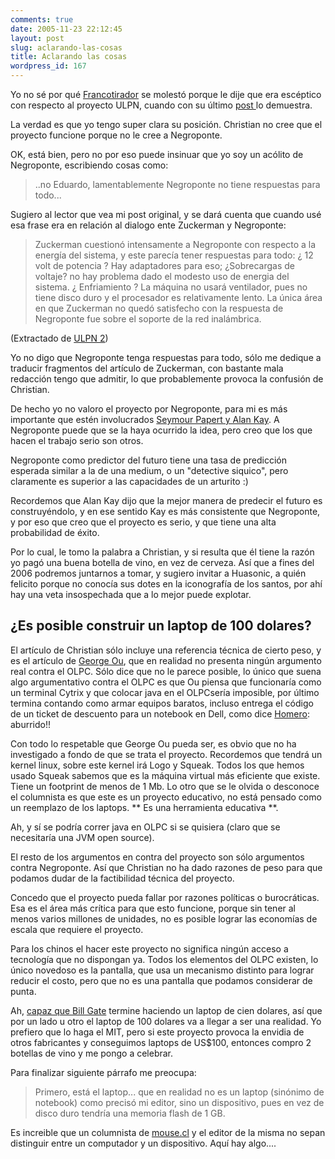 ```yaml
---
comments: true
date: 2005-11-23 22:12:45
layout: post
slug: aclarando-las-cosas
title: Aclarando las cosas
wordpress_id: 167
---
```


Yo no sé por qué [Francotirador](http://www.argonave.com/francotirador/) se molestó porque le dije que era escéptico con respecto al proyecto ULPN, cuando con su último [post ](http://www.argonave.com/francotirador/archives/2005/11/san_negroponte.html)lo demuestra.

La verdad es que yo tengo super clara su posición. Christian no cree que el proyecto funcione porque no le cree a Negroponte.

OK, está bien, pero no por eso puede insinuar que yo soy un acólito de Negroponte, escribiendo cosas como:  


> ..no Eduardo, lamentablemente Negroponte no tiene respuestas para todo...

Sugiero al lector que vea mi post original, y se dará cuenta que cuando usé esa frase era en relación al dialogo ente Zuckerman y Negroponte:

> Zuckerman cuestionó intensamente a Negroponte con respecto a la energía del sistema, y este parecía tener respuestas para todo: ¿ 12 volt de potencia ? Hay adaptadores para eso; ¿Sobrecargas de voltaje? no hay problema dado el modesto uso de energia del sistema. ¿ Enfriamiento ? La máquina no usará ventilador, pues no tiene disco duro y el procesador es relativamente lento. La única área en que Zuckerman no quedó satisfecho con la respuesta de Negroponte fue sobre el soporte de la red inalámbrica.

(Extractado de [ULPN 2](/2005/11/ulpn_2.html))

Yo no digo que Negroponte tenga respuestas para todo, sólo me dedique a traducir fragmentos del artículo de Zuckerman, con bastante mala redacción tengo que admitir, lo que probablemente provoca la confusión de Christian.

De hecho yo no valoro el proyecto por Negroponte, para mi es más importante que estén involucrados [Seymour Papert y Alan Kay](http://laptop.media.mit.edu/principals.html). A Negroponte puede que se la haya ocurrido la idea, pero creo que los que hacen el trabajo serio son otros.

Negroponte como predictor del futuro tiene una tasa de predicción esperada similar a la de una medium, o un "detective siquico", pero claramente es superior a las capacidades de un arturito :)

Recordemos que Alan Kay dijo que la mejor manera de predecir el futuro es construyéndolo, y en ese sentido Kay es más consistente que Negroponte, y por eso que creo que el proyecto es serio, y que tiene una alta probabilidad de éxito.

Por lo cual, le tomo la palabra a Christian, y si resulta que él tiene la razón yo pagó una buena botella de vino, en vez de cerveza. Así que a fines del 2006 podremos juntarnos a tomar, y sugiero invitar a Huasonic, a quién felicito porque no conocía sus dotes en la iconografía de los santos, por ahí hay una veta insospechada que a lo mejor puede explotar.

## ¿Es posible construir un laptop de 100 dolares?

El artículo de Christian sólo incluye una referencia técnica de cierto peso, y es el artículo de [George Ou](http://blogs.zdnet.com/Ou/?p=114), que en realidad no presenta ningún argumento real contra el OLPC. Sólo dice que no le parece posible, lo único que suena algo argumentativo contra el OLPC es que Ou piensa que funcionaría como un terminal Cytrix y que colocar java en el OLPCsería imposible, por último termina contando como armar equipos baratos, incluso entrega el código de un ticket de descuento para un notebook en Dell, como dice [Homero](http://www.homerosimpson.com.ar/): aburrido!!

Con todo lo respetable que George Ou pueda ser, es obvio que no ha investigado a fondo de que se trata el proyecto. Recordemos que tendrá un kernel linux, sobre este kernel irá Logo y Squeak. Todos los que hemos usado Squeak sabemos que es la máquina virtual más eficiente que existe. Tiene un footprint de menos de 1 Mb. Lo otro que se le olvida o desconoce el columnista es que este es un proyecto educativo, no está pensado como un reemplazo de los laptops. ** Es una herramienta educativa **.

Ah, y sí se podría correr java en OLPC si se quisiera (claro que se necesitaría una JVM open source).

El resto de los argumentos en contra del proyecto son sólo argumentos contra Negroponte. Así que Christian no ha dado razones de peso para que podamos dudar de la factibilidad técnica del proyecto.

Concedo que el proyecto pueda fallar por razones políticas o burocráticas. Esa es el área más crítica para que esto funcione, porque sin tener al menos varios millones de unidades, no es posible lograr las economías de escala que requiere el proyecto.

Para los chinos el hacer este proyecto no significa ningún acceso a tecnología que no dispongan ya. Todos los elementos del OLPC existen, lo único novedoso es la pantalla, que usa un mecanismo distinto para lograr reducir el costo, pero que no es una pantalla que podamos considerar de punta.

Ah, [capaz que Bill Gate](http://www.fortune.com/fortune/articles/0,15114,1129896,00.html?promoid=cnnmoney) termine haciendo un laptop de cien dolares, así que por un lado u otro el laptop de 100 dolares va a llegar a ser una realidad. Yo prefiero que lo haga el MIT, pero si este proyecto provoca la envidia de otros fabricantes y conseguimos laptops de US$100, entonces compro 2 botellas de vino y me pongo a celebrar.

Para finalizar siguiente párrafo me preocupa:

> Primero, está el laptop... que en realidad no es un laptop (sinónimo de notebook) como precisó mi editor, sino un dispositivo, pues en vez de disco duro tendría una memoria flash de 1 GB.

Es increible que un columnista de [mouse.cl](http://mouse.cl/) y el editor de la misma no sepan distinguir entre un computador y un dispositivo. Aquí hay algo....



